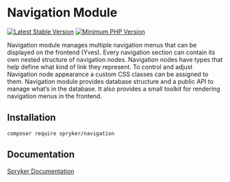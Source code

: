 # Navigation Module
[![Latest Stable Version](https://poser.pugx.org/spryker/navigation/v/stable.svg)](https://packagist.org/packages/spryker/navigation)
[![Minimum PHP Version](https://img.shields.io/badge/php-%3E%3D%208.3-8892BF.svg)](https://php.net/)

Navigation module manages multiple navigation menus that can be displayed on the frontend (Yves). Every navigation section can contain its own nested structure of navigation nodes. Navigation nodes have types that help define what kind of link they represent. To control and adjust Navigation node appearance a custom CSS classes can be assigned to them. Navigation module provides database structure and a public API to manage what’s in the database. It also provides a small toolkit for rendering navigation menus in the frontend.

## Installation

```
composer require spryker/navigation
```

## Documentation

[Spryker Documentation](https://docs.spryker.com)
